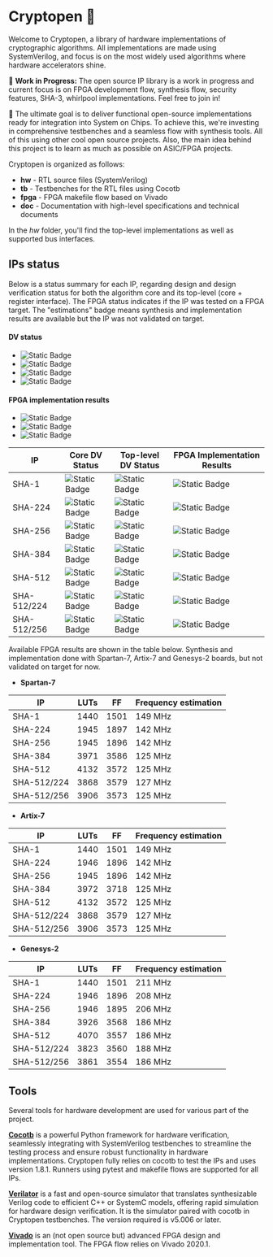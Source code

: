 # Cryptopen  🔐

Welcome to Cryptopen, a library of hardware implementations of cryptographic algorithms.
All implementations are made using SystemVerilog, and focus is on the most widely used algorithms where hardware accelerators shine.

🚧 **Work in Progress:** The open source IP library is a work in progress and current focus is on FPGA development flow, synthesis flow, security features, SHA-3, whirlpool implementations.
Feel free to join in!

🚀 The ultimate goal is to deliver functional open-source implementations ready for integration into System on Chips.
To achieve this, we're investing in comprehensive testbenches and a seamless flow with synthesis tools.
All of this using other cool open source projects.
Also, the main idea behind this project is to learn as much as possible on ASIC/FPGA projects.

Cryptopen is organized as follows:

- **hw** - RTL source files (SystemVerilog)
- **tb** - Testbenches for the RTL files using Cocotb
- **fpga** - FPGA makefile flow based on Vivado
- **doc** - Documentation with high-level specifications and technical documents

In the *hw* folder, you'll find the top-level implementations as well as supported bus interfaces.

## IPs status

Below is a status summary for each IP, regarding design and design verification status for both the algorithm core and its top-level (core + register interface).
The FPGA status indicates if the IP was tested on a FPGA target.
The "estimations" badge means synthesis and implementation results are available but the IP was not validated on target.

#### DV status

[yvrfd]: https://img.shields.io/badge/verified-98ff98
[uvrfd]: https://img.shields.io/badge/under_verification-93e9be
[nvrfd]: https://img.shields.io/badge/not_verified-708238
[ndsnd]: https://img.shields.io/badge/not_designed-b2ac88

- ![Static Badge][ndsnd]
- ![Static Badge][nvrfd]
- ![Static Badge][uvrfd]
- ![Static Badge][yvrfd]

#### FPGA implementation results

[none]: https://img.shields.io/badge/none-b2ac88
[estm]: https://img.shields.io/badge/estimations-93e9be
[vald]: https://img.shields.io/badge/validated-98ff98

- ![Static Badge][none]
- ![Static Badge][estm]
- ![Static Badge][vald]

| IP          | Core DV Status         | Top-level DV Status    | FPGA Implementation Results |
|-------------|------------------------|------------------------|-----------------------------|
| SHA-1       | ![Static Badge][yvrfd] | ![Static Badge][uvrfd] | ![Static Badge][estm]       |
| SHA-224     | ![Static Badge][yvrfd] | ![Static Badge][uvrfd] | ![Static Badge][estm]       |
| SHA-256     | ![Static Badge][yvrfd] | ![Static Badge][uvrfd] | ![Static Badge][estm]       |
| SHA-384     | ![Static Badge][yvrfd] | ![Static Badge][uvrfd] | ![Static Badge][estm]       |
| SHA-512     | ![Static Badge][yvrfd] | ![Static Badge][uvrfd] | ![Static Badge][estm]       |
| SHA-512/224 | ![Static Badge][yvrfd] | ![Static Badge][uvrfd] | ![Static Badge][estm]       |
| SHA-512/256 | ![Static Badge][yvrfd] | ![Static Badge][uvrfd] | ![Static Badge][estm]       |

Available FPGA results are shown in the table below.
Synthesis and implementation done with Spartan-7, Artix-7 and Genesys-2 boards, but not validated on target for now.

- **Spartan-7**

| IP          | LUTs | FF   | Frequency estimation |
|-------------|------|------|----------------------|
| SHA-1       | 1440 | 1501 | 149 MHz              |
| SHA-224     | 1945 | 1897 | 142 MHz              |
| SHA-256     | 1945 | 1896 | 142 MHz              |
| SHA-384     | 3971 | 3586 | 125 MHz              |
| SHA-512     | 4132 | 3572 | 125 MHz              |
| SHA-512/224 | 3868 | 3579 | 127 MHz              |
| SHA-512/256 | 3906 | 3573 | 125 MHz              |

- **Artix-7**

| IP          | LUTs | FF   | Frequency estimation |
|-------------|------|------|----------------------|
| SHA-1       | 1440 | 1501 | 149 MHz              |
| SHA-224     | 1946 | 1896 | 142 MHz              |
| SHA-256     | 1945 | 1896 | 142 MHz              |
| SHA-384     | 3972 | 3718 | 125 MHz              |
| SHA-512     | 4132 | 3572 | 125 MHz              |
| SHA-512/224 | 3868 | 3579 | 127 MHz              |
| SHA-512/256 | 3906 | 3573 | 125 MHz              |

- **Genesys-2**

| IP          | LUTs | FF   | Frequency estimation |
|-------------|------|------|----------------------|
| SHA-1       | 1440 | 1501 | 211 MHz              |
| SHA-224     | 1946 | 1896 | 208 MHz              |
| SHA-256     | 1946 | 1895 | 206 MHz              |
| SHA-384     | 3926 | 3568 | 186 MHz              |
| SHA-512     | 4070 | 3557 | 186 MHz              |
| SHA-512/224 | 3823 | 3560 | 188 MHz              |
| SHA-512/256 | 3861 | 3554 | 186 MHz              |

## Tools

Several tools for hardware development are used for various part of the project.

**[Cocotb](https://github.com/cocotb/cocotb)** is a powerful Python framework for hardware verification, seamlessly integrating with SystemVerilog testbenches to streamline the testing process and ensure robust functionality in hardware implementations.
Cryptopen fully relies on cocotb to test the IPs and uses version 1.8.1.
Runners using pytest and makefile flows are supported for all IPs.

**[Verilator](https://github.com/verilator/verilator)** is a fast and open-source simulator that translates synthesizable Verilog code to efficient C++ or SystemC models, offering rapid simulation for hardware design verification.
It is the simulator paired with cocotb in Cryptopen testbenches.
The version required is v5.006 or later.

**[Vivado](https://www.xilinx.com/products/design-tools/vivado.html)** is an (not open source but) advanced FPGA design and implementation tool.
The FPGA flow relies on Vivado 2020.1.
